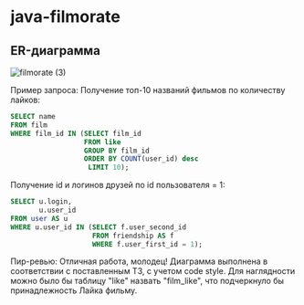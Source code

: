 # java-filmorate
## ER-диаграмма
![filmorate (3)](https://user-images.githubusercontent.com/114815793/232106312-5224316d-8286-4369-9d14-cd2d47c25799.png)

Пример запроса:
Получение топ-10 названий фильмов по количеству лайков:
```sql
SELECT name
FROM film
WHERE film_id IN (SELECT film_id
                  FROM like
                  GROUP BY film_id
                  ORDER BY COUNT(user_id) desc
                   LIMIT 10);
```
Получение id и логинов друзей по id пользователя = 1:
```sql 
SELECT u.login,
       u.user_id
FROM user AS u
WHERE u.user_id IN (SELECT f.user_second_id
                    FROM friendship AS f
                    WHERE f.user_first_id = 1);
```

Пир-ревью:
Отличная работа, молодец! 
Диаграмма выполнена в соответствии с поставленным ТЗ,
с учетом code style. 
Для наглядности можно было бы таблицу "like" назвать "film_like", 
что подчеркнуло бы принадлежность Лайка фильму. 
